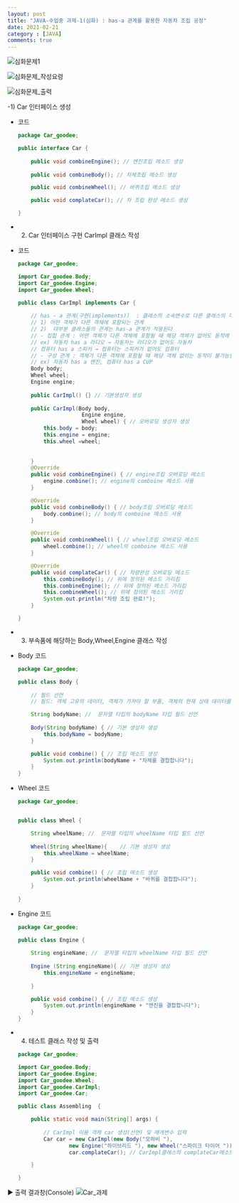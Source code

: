 ```yaml
---
layout: post
title: "JAVA-수업중 과제-1(심화) : has-a 관계를 활용한 자동차 조립 공정"
date: 2021-02-21
category : [JAVA]
comments: true
---
```

![심화문제1](https://user-images.githubusercontent.com/65608960/108067478-2c976980-70a4-11eb-85ae-37e9e428f5dc.JPG)

![심화문제_작성요령](https://user-images.githubusercontent.com/65608960/108067479-2d300000-70a4-11eb-9c41-991a11f656f4.JPG)

![심화문제_출력](https://user-images.githubusercontent.com/65608960/108067475-2bfed300-70a4-11eb-998a-c3d7c7aa2d4c.JPG)

-1) Car 인터페이스 생성

- 코드
    ```java
    package Car_goodee;

    public interface Car {
        
        public void combineEngine(); // 엔진조립 메소드 생성
        
        public void combineBody(); // 차체조립 메소드 생성

        public void combineWheel(); // 바퀴조립 메소드 생성

        public void complateCar(); // 차 조립 완성 메소드 생성

    }
    ```
- 2) Car 인터페이스 구현 CarImpl 클래스 작성
  
- 코드
    ```java
    package Car_goodee;

    import Car_goodee.Body;
    import Car_goodee.Engine;
    import Car_goodee.Wheel;

    public class CarImpl implements Car {
        
        // has - a 관계(구현(implements))  : 클래스의 소속변수로 다른 클래스의 객체를 사용하는 것
        // 1) 어떤 객체가 다른 객체에 포함되는 관계
        // 2)  대부분 클래스들의 관계는 has-a 관계가 적용된다
        // - 집합 관계 : 어떤 객체가 다른 객체에 포함될 때 해당 객체가 없어도 동작에 문제가 없는 관계 => 객체 상호간의 라이프 사이클이 다른 관계
        // ex) 자동차 has a 라디오 → 자동차는 라디오가 없어도 자동차
        // 컴퓨터 has a 스피커 → 컴퓨터는 스피커가 없어도 컴퓨터
        // - 구성 관계 : 객체가 다른 객체에 포함될 때 해당 객체 없이는 동작이 불가능한 관계 => 객체 상호간의 라이프 사이클이 동일한 관계
        // ex) 자동차 has a 엔진, 컴퓨터 has a CUP
        Body body;
        Wheel wheel;
        Engine engine;
        
        public CarImpl() {} // 기본생성자 생성
        
        public CarImpl(Body body,
                        Engine engine,
                        Wheel wheel) { // 오버로딩 생성자 생성
            this.body = body;
            this.engine = engine;
            this.wheel =wheel;
            
                
        }
        @Override
        public void combineEngine() { // engine조립 오버로딩 메소드 
            engine.combine(); // engine의 comboine 메소드 사용
        }

        @Override
        public void combineBody() { // body조립 오버로딩 메소드 
            body.combine(); // body의 comboine 메소드 사용
        }

        @Override
        public void combineWheel() { // wheel조립 오버로딩 메소드 
            wheel.combine(); // wheel의 comboine 메소드 사용
        }

        @Override
        public void complateCar() { // 차량완성 오버로딩 메소드 
            this.combineBody(); // 위에 정의된 메소드 가리킴
            this.combineEngine(); // 위에 정의된 메소드 가리킴
            this.combineWheel(); // 위에 정의된 메소드 가리킴
            System.out.println("차량 조립 완료!"); 
        }

    }
    ```
- 3) 부속품에 해당하는 Body,Wheel,Engine 클래스 작성

- Body 코드
    ```java
    package Car_goodee;

    public class Body {
        
        // 필드 선언
        // 필드: 객체 고유의 데이터, 객체가 가져야 할 부품, 객체의 현재 상태 데이터를 저장하는 곳

        String bodyName; //  문자열 타입의 bodyName 타입 필드 선언
        
        Body(String bodyName) { // 기본 생성자 생성
            this.bodyName = bodyName;
        }

        public void combine() { // 조립 메소드 생성
            System.out.println(bodyName + "차체를 결합합니다");
        }
    }
    ```

- Wheel 코드
    ```java
    package Car_goodee;


    public class Wheel {

        String wheelName; //  문자열 타입의 wheelName 타입 필드 선언
        
        Wheel(String wheelName){	// 기본 생성자 생성	  
            this.wheelName = wheelName; 	
        }

        public void combine() {	// 조립 메소드 생성
            System.out.println(wheelName + "바퀴를 결합합니다");
        }
        
    }
    ```
- Engine 코드
    ```java
    package Car_goodee;

    public class Engine {
        
        String engineName; //  문자열 타입의 wheelName 타입 필드 선언
        
        Engine (String engineName){ // 기본 생성자 생성	  
            this.engineName = engineName;
            
        }

        public void combine() { // 조립 메소드 생성
            System.out.println(engineName + "엔진을 결합합니다");
        }
    }
    ```

- 4) 테스트 클래스 작성 및 출력
    ```java
    package Car_goodee;

    import Car_goodee.Body;
    import Car_goodee.Engine;
    import Car_goodee.Wheel;
    import Car_goodee.CarImpl;
    import Car_goodee.Car;

    public class Assembling  {

        public static void main(String[] args) {
            
            // CarImpl 이용 객체 car 생성(선언) 및 매개변수 입력
            Car car = new CarImpl(new Body("모하비 "),
                    new Engine("하이브리드 "), new Wheel("스파이크 타이어 "));
                    car.complateCar(); // CarImpl클래스의 complateCar메소드 호출

        }

    }
    ```
▶ 출력 결과창(Console)
![Car_과제](https://user-images.githubusercontent.com/65608960/108615517-5a840180-7448-11eb-9ba0-14a5b1e7bb62.JPG)
